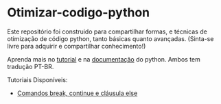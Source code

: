# Otimizar-codigo-python
 Este repositório foi construido para compartilhar formas, e técnicas de otimização de código python, tanto básicas quanto avançadas. (Sinta-se livre para adquirir e compartilhar conhecimento!)

Aprenda mais no [tutorial](https://docs.python.org/pt-br/3/tutorial/controlflow.html#break-and-continue-statements-and-else-clauses-on-loops) e na [documentação](https://docs.python.org/pt-br/3/) do python. Ambos tem tradução PT-BR.

Tutoriais Disponíveis:

* [Comandos break, continue e cláusula else](https://github.com/DavidSheltonSF/Otimizar-codigo-python/blob/main/Dicas%20de%20Otimizacao/Comando%20break%20e%20clausula%20else.md)

